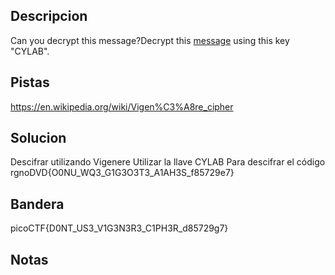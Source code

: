## Descripcion
Can you decrypt this message?Decrypt this [message](https://artifacts.picoctf.net/c/159/cipher.txt) using this key "CYLAB".

## Pistas
https://en.wikipedia.org/wiki/Vigen%C3%A8re_cipher

## Solucion
Descifrar utilizando Vigenere
Utilizar la llave CYLAB
Para descifrar el código rgnoDVD{O0NU_WQ3_G1G3O3T3_A1AH3S_f85729e7}

## Bandera
picoCTF{D0NT_US3_V1G3N3R3_C1PH3R_d85729g7}

## Notas




